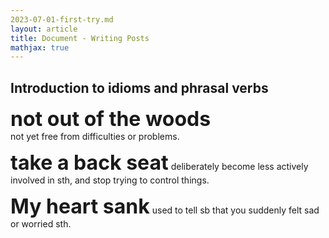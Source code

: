 ```yaml
---
2023-07-01-first-try.md
layout: article
title: Document - Writing Posts
mathjax: true
---
```


## Introduction to idioms and phrasal verbs
**<font size=6> not out of the woods</font>**  
not yet free from difficulties or problems.

**<font size=6> take a back seat</font>** 
deliberately become less actively involved in sth, and stop trying to control things.

**<font size=6>My heart sank</font>** 
used to tell sb that you suddenly felt sad or worried sth.
